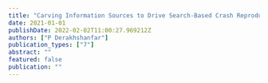 ```yaml
---
title: "Carving Information Sources to Drive Search-Based Crash Reproduction and Test Case Generation"
date: 2021-01-01
publishDate: 2022-02-02T11:00:27.969212Z
authors: ["P Derakhshanfar"]
publication_types: ["7"]
abstract: ""
featured: false
publication: ""
---
```


